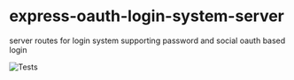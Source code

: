 # express-oauth-login-system-server
server routes for login system supporting password and social oauth based login

![Tests](https://github.com/syntithenai/express-oauth-login-system-server/actions/workflows/node.js.yml/badge.svg)
